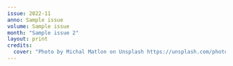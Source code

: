 ```yaml
---
issue: 2022-11
anno: Sample issue
volume: Sample issue
month: "Sample issue 2"
layout: print
credits:
  cover: "Photo by Michal Matlon on Unsplash https://unsplash.com/photos/Dq1LIp47cUc"
---
```

